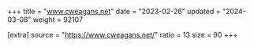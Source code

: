+++
title = "www.cweagans.net"
date = "2023-02-26"
updated = "2024-03-08"
weight = 92107

[extra]
source = "https://www.cweagans.net/"
ratio = 13
size = 90
+++
